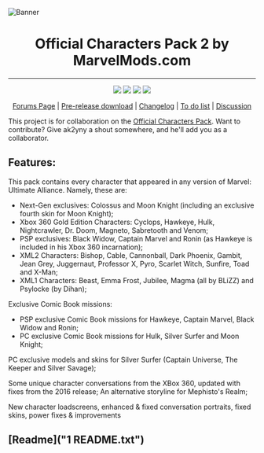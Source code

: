 ![Banner](https://cdn.discordapp.com/attachments/566058097463001088/884559439447851018/MM_Banner.png)
<h1 align="center">
    Official Characters Pack 2 by MarvelMods.com
</h1>
<hr>
<p align="center">
    <a href="https://github.com/ak2yny/Official-Character-Pack-v2-for-Ultimate-Alliance/releases"><img src="https://img.shields.io/github/v/release/ak2yny/Official-Character-Pack-v2-for-Ultimate-Alliance?include_prereleases"></a>
    <img src="https://img.shields.io/github/repo-size/ak2yny/Official-Character-Pack-v2-for-Ultimate-Alliance"> 
    <img src="https://img.shields.io/github/stars/ak2yny/Official-Character-Pack-v2-for-Ultimate-Alliance?style=socialhttps://img.shields.io/tokei/lines/github/ak2yny/Official-Character-Pack-v2-for-Ultimate-Alliance?label=lines%20of%20code"> 
    <img src="https://img.shields.io/github/last-commit/ak2yny/Official-Character-Pack-v2-for-Ultimate-Alliance">    
</p>

<p align="center">
    <a href="https://marvelmods.com/forum/index.php/topic,11037.0.html">Forums Page</a>
    | <a href="https://drive.google.com/drive/folders/12w2txp9mmM5cGlz2m33lxtOX3bXg3tDn">Pre-release download</a>
    | <a href="https://docs.google.com/spreadsheets/d/1q48Yh796rQZKbTQ1jJ7P-gJmcJBLdmOkbfJ5VEP-zjs">Changelog</a>
    | <a href="https://github.com/ak2yny/Official-Character-Pack-v2-for-Ultimate-Alliance/issues">To do list</a>
    | <a href="https://discord.com/channels/449510825385000960/449511007811796993">Discussion</a>
</p>


This project is for collaboration on the [Official Characters Pack](https://marvelmods.com/forum/index.php/topic,11037). Want to contribute? Give ak2yny a shout somewhere, and he'll add you as a collaborator.


Features:
---------

This pack contains every character that appeared in any version of Marvel: Ultimate Alliance. Namely, these are:
- Next-Gen exclusives:  Colossus and Moon Knight (including an exclusive fourth skin for Moon Knight);
- Xbox 360 Gold Edition Characters:  Cyclops, Hawkeye, Hulk, Nightcrawler, Dr. Doom, Magneto, Sabretooth and Venom;
- PSP exclusives:  Black Widow, Captain Marvel and Ronin (as Hawkeye is included in his Xbox 360 incarnation);
- XML2 Characters:  Bishop, Cable, Cannonball, Dark Phoenix, Gambit, Jean Grey, Juggernaut, Professor X, Pyro, Scarlet Witch, Sunfire, Toad and X-Man;
- XML1 Characters:  Beast, Emma Frost, Jubilee, Magma (all by BLiZZ) and Psylocke (by Dihan);

Exclusive Comic Book missions:
- PSP exclusive Comic Book missions for Hawkeye, Captain Marvel, Black Widow and Ronin;
- PC exclusive Comic Book missions for Hulk, Silver Surfer and Moon Knight;

PC exclusive models and skins for Silver Surfer (Captain Universe, The Keeper and Silver Savage);

Some unique character conversations from the XBox 360, updated with fixes from the 2016 release;
An alternative storyline for Mephisto's Realm;

New character loadscreens, enhanced & fixed conversation portraits, fixed skins, power fixes & improvements


[Readme]("1 README.txt")
------------------------
